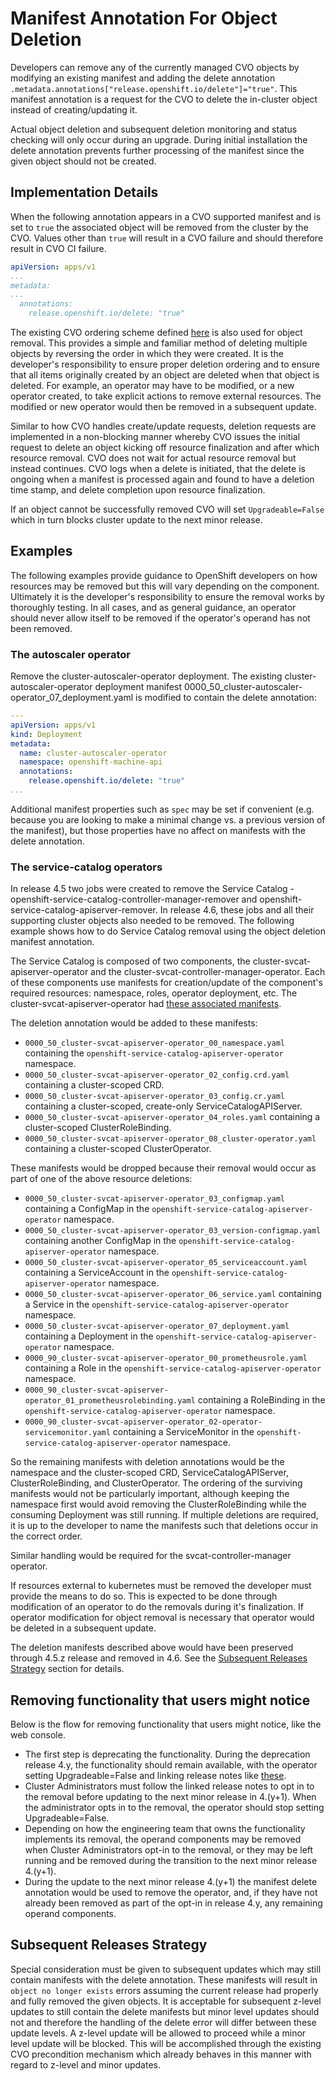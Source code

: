 # Manifest Annotation For Object Deletion

Developers can remove any of the currently managed CVO objects by modifying an existing manifest and adding the delete annotation `.metadata.annotations["release.openshift.io/delete"]="true"`. This manifest annotation is a request for the CVO to delete the in-cluster object instead of creating/updating it.

Actual object deletion and subsequent deletion monitoring and status checking will only occur during an upgrade. During initial installation the delete annotation prevents further processing of the manifest since the given object should not be created.

## Implementation Details

When the following annotation appears in a CVO supported manifest and is set to `true` the associated object will be removed from the cluster by the CVO.
Values other than `true` will result in a CVO failure and should therefore result in CVO CI failure.
```yaml
apiVersion: apps/v1
...
metadata:
...
  annotations:
    release.openshift.io/delete: "true"
```
The existing CVO ordering scheme defined [here](operators.md) is also used for object removal.
This provides a simple and familiar method of deleting multiple objects by reversing the order in which they were created.
It is the developer's responsibility to ensure proper deletion ordering and to ensure that all items originally created by an object are deleted when that object is deleted.
For example, an operator may have to be modified, or a new operator created, to take explicit actions to remove external resources.
The modified or new operator would then be removed in a subsequent update.

Similar to how CVO handles create/update requests, deletion requests are implemented in a non-blocking manner whereby CVO issues the initial request to delete an object kicking off resource finalization and after which resource removal.
CVO does not wait for actual resource removal but instead continues.
CVO logs when a delete is initiated, that the delete is ongoing when a manifest is processed again and found to have a deletion time stamp, and delete completion upon resource finalization.

If an object cannot be successfully removed CVO will set `Upgradeable=False` which in turn blocks cluster update to the next minor release.

## Examples

The following examples provide guidance to OpenShift developers on how resources may be removed but this will vary depending on the component.
Ultimately it is the developer's responsibility to ensure the removal works by thoroughly testing.
In all cases, and as general guidance, an operator should never allow itself to be removed if the operator's operand has not been removed.

### The autoscaler operator

Remove the cluster-autoscaler-operator deployment.
The existing cluster-autoscaler-operator deployment manifest 0000_50_cluster-autoscaler-operator_07_deployment.yaml is modified to contain the delete annotation:
```yaml
---
apiVersion: apps/v1
kind: Deployment
metadata:
  name: cluster-autoscaler-operator
  namespace: openshift-machine-api
  annotations:
    release.openshift.io/delete: "true"
...
```
Additional manifest properties such as `spec` may be set if convenient (e.g. because you are looking to make a minimal change vs. a previous version of the manifest), but those properties have no affect on manifests with the delete annotation.

### The service-catalog operators

In release 4.5 two jobs were created to remove the Service Catalog - openshift-service-catalog-controller-manager-remover and openshift-service-catalog-apiserver-remover.
In release 4.6, these jobs and all their supporting cluster objects also needed to be removed.
The following example shows how to do Service Catalog removal using the object deletion manifest annotation.

The Service Catalog is composed of two components, the cluster-svcat-apiserver-operator and the cluster-svcat-controller-manager-operator.
Each of these components use manifests for creation/update of the component's required resources: namespace, roles, operator deployment, etc.
The cluster-svcat-apiserver-operator had [these associated manifests][svcat-apiserver-4.4-manifests].

The deletion annotation would be added to these manifests:

* `0000_50_cluster-svcat-apiserver-operator_00_namespace.yaml` containing the `openshift-service-catalog-apiserver-operator` namespace.
* `0000_50_cluster-svcat-apiserver-operator_02_config.crd.yaml` containing a cluster-scoped CRD.
* `0000_50_cluster-svcat-apiserver-operator_03_config.cr.yaml` containing a cluster-scoped, create-only ServiceCatalogAPIServer.
* `0000_50_cluster-svcat-apiserver-operator_04_roles.yaml` containing a cluster-scoped ClusterRoleBinding.
* `0000_50_cluster-svcat-apiserver-operator_08_cluster-operator.yaml` containing a cluster-scoped ClusterOperator.

These manifests would be dropped because their removal would occur as part of one of the above resource deletions:

* `0000_50_cluster-svcat-apiserver-operator_03_configmap.yaml` containing a ConfigMap in the `openshift-service-catalog-apiserver-operator` namespace.
* `0000_50_cluster-svcat-apiserver-operator_03_version-configmap.yaml` containing another ConfigMap in the `openshift-service-catalog-apiserver-operator` namespace.
* `0000_50_cluster-svcat-apiserver-operator_05_serviceaccount.yaml` containing a ServiceAccount in the `openshift-service-catalog-apiserver-operator` namespace.
* `0000_50_cluster-svcat-apiserver-operator_06_service.yaml` containing a Service in the `openshift-service-catalog-apiserver-operator` namespace.
* `0000_50_cluster-svcat-apiserver-operator_07_deployment.yaml` containing a Deployment in the `openshift-service-catalog-apiserver-operator` namespace.
* `0000_90_cluster-svcat-apiserver-operator_00_prometheusrole.yaml` containing a Role in the `openshift-service-catalog-apiserver-operator` namespace.
* `0000_90_cluster-svcat-apiserver-operator_01_prometheusrolebinding.yaml` containing a RoleBinding in the `openshift-service-catalog-apiserver-operator` namespace.
* `0000_90_cluster-svcat-apiserver-operator_02-operator-servicemonitor.yaml` containing a ServiceMonitor in the `openshift-service-catalog-apiserver-operator` namespace.

So the remaining manifests with deletion annotations would be the namespace and the cluster-scoped CRD, ServiceCatalogAPIServer, ClusterRoleBinding, and ClusterOperator.
The ordering of the surviving manifests would not be particularly important, although keeping the namespace first would avoid removing the ClusterRoleBinding while the consuming Deployment was still running.
If multiple deletions are required, it is up to the developer to name the manifests such that deletions occur in the correct order.

Similar handling would be required for the svcat-controller-manager operator.

If resources external to kubernetes must be removed the developer must provide the means to do so.
This is expected to be done through modification of an operator to do the removals during it's finalization.
If operator modification for object removal is necessary that operator would be deleted in a subsequent update.

The deletion manifests described above would have been preserved through 4.5.z release and removed in 4.6.
See the [Subsequent Releases Strategy](#subsequent-releases-strategy) section for details.

## Removing functionality that users might notice

Below is the flow for removing functionality that users might notice, like the web console.

* The first step is deprecating the functionality.
    During the deprecation release 4.y, the functionality should remain available, with the operator setting Upgradeable=False and linking release notes like [these][deprecated-marketplace-apis].
* Cluster Administrators must follow the linked release notes to opt in to the removal before updating to the next minor release in 4.(y+1).
    When the administrator opts in to the removal, the operator should stop setting Upgradeable=False.
* Depending on how the engineering team that owns the functionality implements its removal, the operand components may be removed when Cluster Administrators opt-in to the removal, or they may be left running and be removed during the transition to the next minor release 4.(y+1).
* During the update to the next minor release 4.(y+1) the manifest delete annotation would be used to remove the operator, and, if they have not already been removed as part of the opt-in in release 4.y, any remaining operand components.

## Subsequent Releases Strategy

Special consideration must be given to subsequent updates which may still contain manifests with the delete annotation.
These manifests will result in `object no longer exists` errors assuming the current release had properly and fully removed the given objects.
It is acceptable for subsequent z-level updates to still contain the delete manifests but minor level updates should not and therefore the handling of the delete error will differ between these update levels.
A z-level update will be allowed to proceed while a minor level update will be blocked.
This will be accomplished through the existing CVO precondition mechanism which already behaves in this manner with regard to z-level and minor updates.

[svcat-apiserver-4.4-manifests]: https://github.com/openshift/cluster-svcat-apiserver-operator/tree/aa7927fbfe8bf165c5b84167b7c3f5d9cb394e14/manifests
[deprecated-marketplace-apis]: https://docs.openshift.com/container-platform/4.4/release_notes/ocp-4-4-release-notes.html#ocp-4-4-marketplace-apis-deprecated
